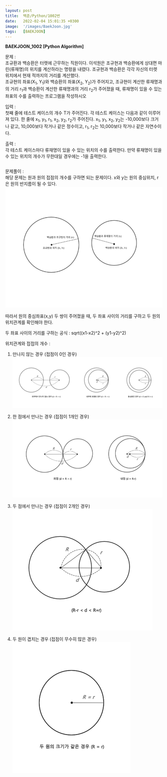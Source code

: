 ```yaml
---
layout: post
title:  백준/Python/1002번
date:   2022-02-04 15:01:35 +0300
image:  '/images/BaekJoon.jpg'
tags:   [BAEKJOON]
---
```


**BAEKJOON_1002 [Python Algorithm]** <br/>

문제 : <br/>
조규환과 백승환은 터렛에 근무하는 직원이다. 이석원은 조규현과 백승환에게 상대편 마린(류재명)의 위치를 계산하라는 명령을 내렸다. 조규현과 백승환은 각각 자신의 터렛 위치에서 현재 적까지의 거리를 계산했다. <br/> 조규현의 좌표(X<sub>1</sub>, Y<sub>1</sub>)와 백승환의 좌표(X<sub>2</sub>, Y<sub>2</sub>)가 주어지고, 조규현이 계산한 류재명과의 거리 r<sub>1</sub>과 백승환이 계산한 류재명과의 거리 r<sub>2</sub>가 주어졌을 때, 류재명이 있을 수 있는 좌표의 수를 출력하는 프로그램을 작성하시오<br/>

입력 : <br/>
첫째 줄에 테스트 케이스의 개수 T가 주어진다. 각 테스트 케이스는 다음과 같이 이루어져 있다.
한 줄에 x<sub>1</sub>, y<sub>1</sub>, r<sub>1</sub>, x<sub>2</sub>, y<sub>2</sub>, r<sub>2</sub>가 주어진다. x<sub>1</sub>, y<sub>1</sub>, x<sub>2</sub>, y<sub>2</sub>는 -10,000보다 크거나 
같고, 10,000보다 작거나 같은 정수이고, r<sub>1</sub>, r<sub>2</sub>는 10,000보다 작거나 같은 자연수이다.<br/>

출력 : <br/>
각 테스트 케이스마다 류재명이 있을 수 있는 위치의 수를 출력한다. 만약 류재명이 있을 수 있는 위치의 개수가 무한대일 경우에는 -1을 출력한다.<br/>


```python

```

문제풀이 : <br/>
해당 문제는 원과 원의 접점의 개수를 구하면 되는 문제이다.
x와 y는 원의 중심위치, r은 원의 반지름이 될 수 있다.
<img src="/images/Posting/BaekJoon/1002_01.png" alt="Project">

따라서 원의 중심좌표(x,y) 두 쌍이 주어졌을 때, 두 좌표 사이의 거리를 구하고 두 원의 위치관계를 확인해야 한다.<br/>

두 좌표 사이의 거리를 구하는 공식 : sqrt((x1-x2)^2 + (y1-y2)^2)<br/>

위치관계와 접접의 개수 :<br/>

1. 만나지 않는 경우 (접점이 0인 경우)<br/>
<img src="/images/Posting/BaekJoon/1002_02.png" alt="Project"><br/>

2. 한 점에서 만나는 경우 (접점이 1개인 경우)<br/>
<img src="/images/Posting/BaekJoon/1002_03.png" alt="Project"><br/>

3. 두 점에서 만나는 경우 (접점이 2개인 경우)<br/>
<img src="/images/Posting/BaekJoon/1002_04.png" alt="Project"><br/>

4. 두 원이 겹치는 경우 (접점이 무수히 많은 경우)<br/>
<img src="/images/Posting/BaekJoon/1002_05.png" alt="Project"><br/>




